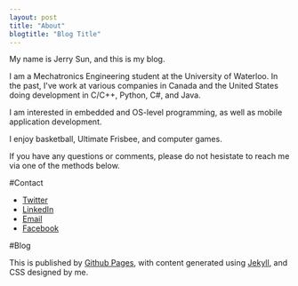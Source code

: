 ```yaml
---
layout: post
title: "About"
blogtitle: "Blog Title"
---
```


My name is Jerry Sun, and this is my blog.

I am a Mechatronics Engineering student at the University of Waterloo.  In the past, I've work at various companies in Canada and the United States doing development in C/C++, Python, C#, and Java.

I am interested in embedded and OS-level programming, as well as mobile application development.

I enjoy basketball, Ultimate Frisbee, and computer games.

If you have any questions or comments, please do not hesistate to reach me via one of the methods below.

#Contact

* [Twitter](https://twitter.com/jerrysunthefaty)
* [LinkedIn](http://www.linkedin.com/profile/view?id=57162232)
* [Email](mailto://j.x.y.sun@gmail.com)
* [Facebook](https://www.facebook.com/jerry.sun)

#Blog

This is published by [Github Pages](pages.github.com), with content generated using [Jekyll](jekyllrb.com), and CSS designed by me.